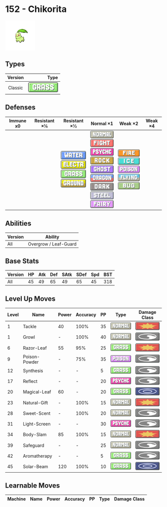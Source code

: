 # 152 - Chikorita

![chikorita](../img/pokemon/152.png)

## Types

| Version | Type                             |
| :-----: | -------------------------------: |
| Classic | ![grass](../img/types/grass.png) |

## Defenses

| Immune x0 | Resistant ×¼ | Resistant ×½                                                                                                                                            | Normal ×1                                                                                                                                                                                                                                                                                                                                          | Weak ×2                                                                                                                                                                        | Weak ×4 |
| --------- | ------------ | ------------------------------------------------------------------------------------------------------------------------------------------------------- | -------------------------------------------------------------------------------------------------------------------------------------------------------------------------------------------------------------------------------------------------------------------------------------------------------------------------------------------------- | ------------------------------------------------------------------------------------------------------------------------------------------------------------------------------ | ------- |
|           |              | ![water](../img/types/water.png)<br/>![electric](../img/types/electric.png)<br/>![grass](../img/types/grass.png)<br/>![ground](../img/types/ground.png) | ![normal](../img/types/normal.png)<br/>![fighting](../img/types/fighting.png)<br/>![psychic](../img/types/psychic.png)<br/>![rock](../img/types/rock.png)<br/>![ghost](../img/types/ghost.png)<br/>![dragon](../img/types/dragon.png)<br/>![dark](../img/types/dark.png)<br/>![steel](../img/types/steel.png)<br/>![fairy](../img/types/fairy.png) | ![fire](../img/types/fire.png)<br/>![ice](../img/types/ice.png)<br/>![poison](../img/types/poison.png)<br/>![flying](../img/types/flying.png)<br/>![bug](../img/types/bug.png) |         |

## Abilities

| Version | Ability               |
| ------- | --------------------- |
| All     | Overgrow / Leaf-Guard |

## Base Stats

| Version | HP | Atk | Def | SAtk | SDef | Spd | BST |
| ------- | -- | --- | --- | ---- | ---- | --- | --- |
| All     | 45 | 49  | 65  | 49   | 65   | 45  | 318 |

## Level Up Moves

| Level | Name          | Power | Accuracy | PP | Type                                 | Damage Class                           |
| ----- | ------------- | ----- | -------- | -- | ------------------------------------ | -------------------------------------- |
| 1     | Tackle        | 40    | 100%     | 35 | ![normal](../img/types/normal.png)   | ![physical](../img/types/physical.png) |
| 1     | Growl         | -     | 100%     | 40 | ![normal](../img/types/normal.png)   | ![status](../img/types/status.png)     |
| 6     | Razor-Leaf    | 55    | 95%      | 25 | ![grass](../img/types/grass.png)     | ![physical](../img/types/physical.png) |
| 9     | Poison-Powder | -     | 75%      | 35 | ![poison](../img/types/poison.png)   | ![status](../img/types/status.png)     |
| 12    | Synthesis     | -     | -        | 5  | ![grass](../img/types/grass.png)     | ![status](../img/types/status.png)     |
| 17    | Reflect       | -     | -        | 20 | ![psychic](../img/types/psychic.png) | ![status](../img/types/status.png)     |
| 20    | Magical-Leaf  | 60    | -        | 20 | ![grass](../img/types/grass.png)     | ![special](../img/types/special.png)   |
| 23    | Natural-Gift  | -     | 100%     | 15 | ![normal](../img/types/normal.png)   | ![physical](../img/types/physical.png) |
| 28    | Sweet-Scent   | -     | 100%     | 20 | ![normal](../img/types/normal.png)   | ![status](../img/types/status.png)     |
| 31    | Light-Screen  | -     | -        | 30 | ![psychic](../img/types/psychic.png) | ![status](../img/types/status.png)     |
| 34    | Body-Slam     | 85    | 100%     | 15 | ![normal](../img/types/normal.png)   | ![physical](../img/types/physical.png) |
| 39    | Safeguard     | -     | -        | 25 | ![normal](../img/types/normal.png)   | ![status](../img/types/status.png)     |
| 42    | Aromatherapy  | -     | -        | 5  | ![grass](../img/types/grass.png)     | ![status](../img/types/status.png)     |
| 45    | Solar-Beam    | 120   | 100%     | 10 | ![grass](../img/types/grass.png)     | ![special](../img/types/special.png)   |

## Learnable Moves

| Machine | Name | Power | Accuracy | PP | Type | Damage Class |
| ------- | ---- | ----- | -------- | -- | ---- | ------------ |
